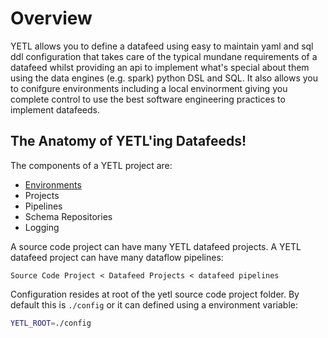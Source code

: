 # Overview

YETL allows you to define a datafeed using easy to maintain yaml and sql ddl configuration that takes care of the typical mundane requirements of a datafeed whilst providing an api to implement what's special about them using the data engines (e.g. spark) python DSL and SQL. It also allows you to conifgure environments including a local envinorment giving you complete control to use the best software engineering practices to implement datafeeds.

## The Anatomy of YETL'ing Datafeeds!

The components of a YETL project are:

- [Environments](environments.md)
- Projects
- Pipelines
- Schema Repositories
- Logging


A source code project can have many YETL datafeed projects. A YETL datafeed project can have many dataflow pipelines:

```
Source Code Project < Datafeed Projects < datafeed pipelines
```

Configuration resides at root of the yetl source code project folder. By default this is `./config` or it can defined using a environment variable:

```sh
YETL_ROOT=./config
```


